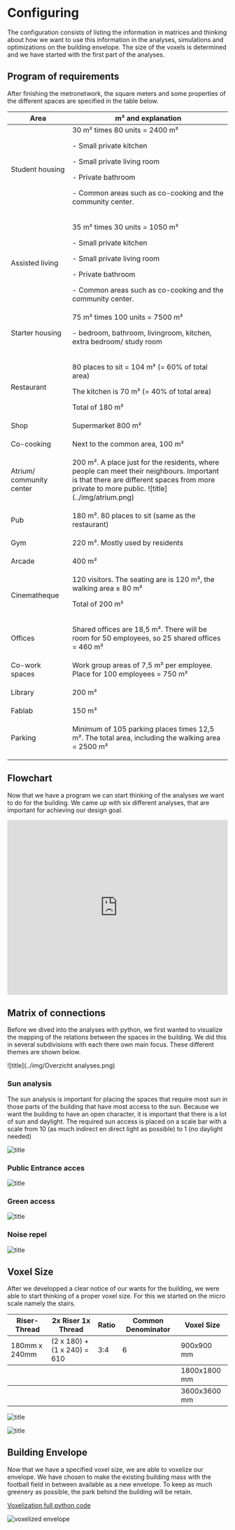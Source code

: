 # Configuring

The configuration consists of listing the information in matrices and thinking about how we want to use this information in the analyses, simulations and optimizations on the building envelope. The size of the voxels is determined and we have started with the first part of the analyses.

## Program of requirements
After finishing the metronetwork, the square meters and some properties of the different spaces are specified in the table below.

<table><thead><tr class="header"><th>Area</th><th>m² and explanation</th></tr></thead><tbody><tr class="odd"><td>Student housing</td><td>30 m² times 80 units = 2400 m²</p><p> 
- Small private kitchen </p><p>
- Small private living room </p><p>
- Private bathroom </p><p>
- Common areas such as co-cooking and the community center. </td></tr><tr class="even"><td>Assisted living</td><td><p>
35 m² times 30 units = 1050 m²</p><p>
- Small private kitchen </p><p>
- Small private living room </p><p>
- Private bathroom </p><p>
- Common areas such as co-cooking and the community center. <tr class="odd"><td>Starter housing</td><td>
75 m² times 100 units = 7500 m²</p><p>  
-   bedroom, bathroom, livingroom, kitchen, extra bedroom/ study room
</td></tr><tr class="even"><td>Restaurant</td><td><p>
80 places to sit = 104 m² (= 60% of total area)</p><p>
The kitchen is 70 m² (= 40% of total area)</p><p>  
Total of 180 m² <tr class="odd"><td>Shop</td><td>
Supermarket 800 m² </td></tr><tr class="even"><td>Co-cooking</td><td><p>
Next to the common area, 100 m² <tr class="odd"><td>Atrium/ community center</td><td>
200 m². A place just for the residents, where people can meet their neighbours. Important is that there are different spaces from more private to more public.
![title](../img/atrium.png) 
</td></tr><tr class="even"><td>Pub</td><td><p>
180 m². 80 places to sit (same as the restaurant)
<tr class="odd"><td>Gym</td><td>
220 m². Mostly used by residents 
</td></tr><tr class="even"><td>Arcade</td><td><p>
400 m²
<tr class="odd"><td>Cinematheque</td><td>
120 visitors. The seating are is 120 m², the walking area ± 80 m²</p><p>
Total of 200 m²
</td></tr><tr class="even"><td>Offices</td><td><p>
Shared offices are 18,5 m². There will be room for 50 employees, so 25 shared offices = 460 m²
<tr class="odd"><td>Co-work spaces</td><td>
Work group areas of 7,5 m² per employee. Place for 100 employees = 750 m²
</td></tr><tr class="even"><td>Library</td><td><p>
200 m²
<tr class="odd"><td>Fablab</td><td>
150 m²
</td></tr><tr class="even"><td>Parking</td><td><p>
Minimum of 105 parking places times 12,5 m². The total area, including the walking area = 2500 m²
</p></td></tr></tbody></table>

## Flowchart

Now that we have a program we can start thinking of the analyses we want to do for the building. We came up with six different analyses, that are important for achieving our design goal.

<iframe src="https://drive.google.com/file/d/1Jk-lnSuOwX9CxJESQCCwzEAuu9EqvZts/view?usp=sharing" style="width:100%; height:400px;" frameborder="0"></iframe>



## Matrix of connections

Before we dived into the analyses with python, we first wanted to visualize the mapping of the relations between the spaces in the building.
We did this in several subdivisions with each there own main focus. These different themes are shown below.

![title](../img/Overzicht analyses.png)

### Sun analysis
The sun analysis is important for placing the spaces that require most sun in those parts of the building that have most access to the sun. Because we want the building to have an open character, it is important that there is a lot of sun and daylight. The required sun access is placed on a scale bar with a scale from 10 (as much indirect en direct light as possible) to 1 (no daylight needed)

![title](../img/Volumes_Licht.png)

### Public Entrance acces

![title](../img/Volumes_Entrance.png)

### Green access

![title](../img/green_volumes.png)

### Noise repel

![title](../img/Volumes_Geluid_tijd.png)

## Voxel Size

After we developped a clear notice of our wants for the building, we were able to start thinking of a proper voxel size. For this we started on the micro scale namely the stairs.

<table><thead><tr class="header"><th>Riser-Thread</th><th>2x Riser 1x Thread</th><th>Ratio</th><th>Common Denominator</th><th>Voxel Size</th></tr></thead><tbody><tr class="odd"><td>180mm x 240mm</td><td>(2 x 180) + (1 x 240) = 610</td><td>3:4</td><td>6</td><td>900x900 mm
</th></tr></thead><tbody><tr class="odd"><td></td><td></td><td></td><td></td><td>1800x1800 mm
</th></tr></thead><tbody><tr class="odd"><td></td><td></td><td></td><td></td><td>3600x3600 mm</td></tr><tr></tbody></table>

![title](../img/Studie_voxels_1.PNG)

![title](../img/Studie_voxels_2.PNG)

## Building Envelope

Now that we have a specified voxel size, we are able to voxelize our envelope. We have chosen to make the existing building mass with the football field in between available as a new envelope. To keep as much greenery as possible, the park behind the building will be retain.  

[Voxelization full python code](/notebooks/voxelization/)

![voxelized envelope](../img/voxelized_envelope.jpg)